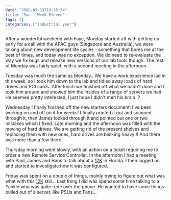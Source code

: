 ```yaml
---
date: "2008-09-19T19:35:34"
title: "Sun - Week Eleven"
tags: []
categories: ["industrial year"]
---
```


After a wonderful weekend with Faye, Monday started off with getting up early for a call with the APAC guys (Singapore and Australia), we were talking about new development life cycles - something that bores me at the best of times, and today was no exception. We do need to re-evaluate the way we fix bugs and release new versions of our lab tools though.
The rest of Monday was fairly quiet, with a second meeting in the afternoon.
<!--more-->
Tuesday was much the same as Monday...We have a work experience lad in this week, so I took him down to the lab and tidied away loads of hard drives and PCI cards. After lunch we finished off what we hadn't done and I took him around and showed him the insides of a range of servers we had. He seemed pretty interested, I just hope I didn't melt his brain :?

Wednesday I finally finished off the new starters document! I've been working on and off on it for weeks! I finally printed it out and scanned through it, then James looked through it and pointed out one or two mistakes which I fixed.
Late morning and the afternoon was filled with the moving of hard drives. We are getting rid of the present shelves and replacing them with new ones, hard drives are blinking heavy!!! And there was more than a few there!

Thursday morning went slowly, with an action on a ticket requiring me to order a new Remote Service Controller.
In the afternoon I had a meeting with Paul, James and Hans to talk about a [12K][1] in Florida. I then logged on and started to investigate how it was configured.

Friday was spent on a couple of things, mainly trying to figure out what was what with this [12K][2] still...
Last thing I did was spend some time talking to a Yankie who was quite rude over the phone. He wanted to have some things pulled out of a server, like PSUs and Fans...

  [1]: http://www.sun.com/servers/highend/sunfire12k/index.xml
  [2]: http://www.sun.com/servers/highend/sunfire12k/index.xml
